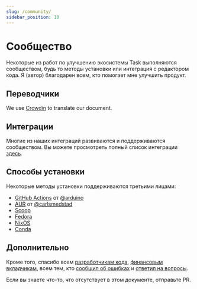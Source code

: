 ```yaml
---
slug: /community/
sidebar_position: 10
---
```


# Сообщество

Некоторые из работ по улучшению экосистемы Task выполняются сообществом, будь то методы установки или интеграция с редактором кода. Я (автор) благодарен всем, кто помогает мне улучшить продукт.

## Переводчики

We use [Crowdin](https://crowdin.com/project/taskfile) to translate our document.

## Интеграции

Многие из наших интеграций развиваются и поддерживаются сообществом. Вы можете просмотреть полный список интеграции [здесь](/integrations#community-integrations).

## Способы установки

Некоторые методы установки поддерживаются третьими лицами:

- [GitHub Actions](https://github.com/arduino/setup-task) от [@arduino](https://github.com/arduino)
- [AUR](https://aur.archlinux.org/packages/go-task-bin) от [@carlsmedstad](https://github.com/carlsmedstad)
- [Scoop](https://github.com/ScoopInstaller/Main/blob/master/bucket/task.json)
- [Fedora](https://packages.fedoraproject.org/pkgs/golang-github-task/go-task/)
- [NixOS](https://github.com/NixOS/nixpkgs/blob/master/pkgs/development/tools/go-task/default.nix)
- [Conda](https://github.com/conda-forge/go-task-feedstock/)

## Дополнительно

Кроме того, спасибо всем [разработчикам кода](https://github.com/go-task/task/graphs/contributors), [финансовым вкладчикам](https://opencollective.com/task), всем тем, кто [сообщил об ошибках](https://github.com/go-task/task/issues?q=is%3Aissue) и [ответил на вопросы](https://github.com/go-task/task/discussions).

Если вы знаете что-то, что отсутствует в этом документе, отправьте PR.
